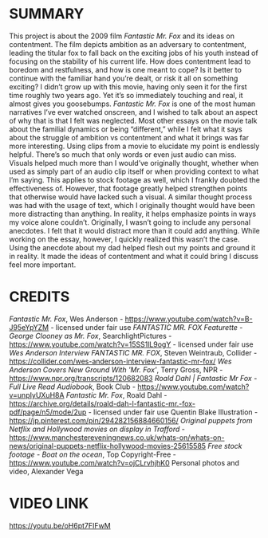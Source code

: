 # SUMMARY

This project is about the 2009 film *Fantastic Mr. Fox* and its ideas on contentment. The film depicts ambition as an adversary to contentment, leading the titular fox to fall back on the exciting jobs of his youth instead of focusing on the stability of his current life. How does contentment lead to boredom and restfulness, and how is one meant to cope? Is it better to continue with the familiar hand you’re dealt, or risk it all on something exciting?
I didn’t grow up with this movie, having only seen it for the first time roughly two years ago. Yet it’s so immediately touching and real, it almost gives you goosebumps. *Fantastic Mr. Fox* is one of the most human narratives I’ve ever watched onscreen, and I wished to talk about an aspect of why that is that I felt was neglected. Most other essays on the movie talk about the familial dynamics or being “different,” while I felt what it says about the struggle of ambition vs contentment and what it brings was far more interesting. 
Using clips from a movie to elucidate my point is endlessly helpful. There’s so much that only words or even just audio can miss. Visuals helped much more than I would’ve originally thought, whether when used as simply part of an audio clip itself or when providing context to what I’m saying. This applies to stock footage as well, which I frankly doubted the effectiveness of. However, that footage greatly helped strengthen points that otherwise would have lacked such a visual. A similar thought process was had with the usage of text, which I originally thought would have been more distracting than anything. In reality, it helps emphasize points in ways my voice alone couldn’t.
Originally, I wasn’t going to include any personal anecdotes. I felt that it would distract more than it could add anything. While working on the essay, however, I quickly realized this wasn’t the case. Using the anecdote about my dad helped flesh out my points and ground it in reality. It made the ideas of contentment and what it could bring I discuss feel more important.


# CREDITS

*Fantastic Mr. Fox*, Wes Anderson - https://www.youtube.com/watch?v=B-J95eYpYZM - licensed under fair use
*FANTASTIC MR. FOX Featurette - George Clooney as Mr. Fox*, SearchlightPictures - https://www.youtube.com/watch?v=15SS1lL9ogY - licensed under fair use
*Wes Anderson Interview FANTASTIC MR. FOX*, Steven Weintraub, Collider - https://collider.com/wes-anderson-interview-fantastic-mr-fox/
*Wes Anderson Covers New Ground With 'Mr. Fox'*, Terry Gross, NPR - https://www.npr.org/transcripts/120682083
*Roald Dahl | Fantastic Mr Fox - Full Live Read Audiobook*, Book Club - https://www.youtube.com/watch?v=unpIyUXuH8A
*Fantastic Mr. Fox*, Roald Dahl - https://archive.org/details/roald-dah-l-fantastic-mr.-fox-pdf/page/n5/mode/2up - licensed under fair use
Quentin Blake Illustration - https://jp.pinterest.com/pin/294282156884660156/
*Original puppets from Netflix and Hollywood movies on display in Trafford* - https://www.manchestereveningnews.co.uk/whats-on/whats-on-news/original-puppets-netflix-hollywood-movies-25615585
*Free stock footage - Boat on the ocean*, Top Copyright-Free - https://www.youtube.com/watch?v=ojCLrvhjhK0
Personal photos and video, Alexander Vega

# VIDEO LINK
https://youtu.be/oH6pt7FIFwM